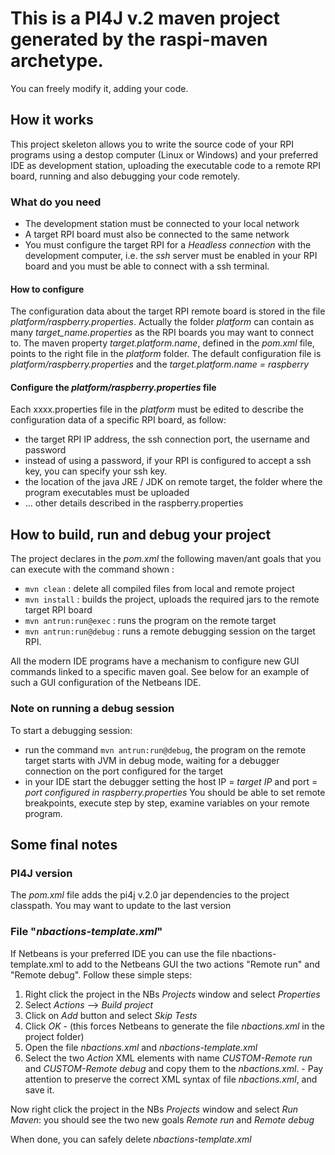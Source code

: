 # This is a PI4J v.2 maven project generated by the raspi-maven archetype.

You can freely modify it, adding your code.
## How it works ##
This project skeleton allows you to write the source code of your RPI programs using a destop computer (Linux or Windows) and your preferred 
IDE as development station, uploading the executable code to a remote RPI board, running and also debugging your code remotely.
### What do you need
- The development station must be connected to your local network
- A target RPI board must also be connected to the same network
- You must configure the target RPI for a _Headless connection_ with the development computer, i.e. the _ssh_ server must be enabled in your
RPI board and you must be able to connect with a ssh terminal.

#### How to configure
The configuration data about the target RPI remote board is stored in the file _platform/raspberry.properties_. Actually the folder _platform_
can contain as many *target_name.properties* as the RPI boards you may want to connect to. The maven property _target.platform.name_, defined
in the _pom.xml_ file, points to the right file in the _platform_ folder. The default configuration file is _platform/raspberry.properties_ 
and the _target.platform.name = raspberry_ 
#### Configure the _platform/raspberry.properties_ file
Each xxxx.properties file in the _platform_ must be edited to describe the configuration data of a specific RPI board, as follow:
- the target RPI IP address, the ssh connection port, the username and password
- instead of using a password, if your RPI is configured to accept a ssh key, you can specify your ssh key.
- the location of the java JRE / JDK on remote target, the folder where the program executables must be uploaded
- ... other details described in the raspberry.properties 

## How to build, run and debug your project
The project declares in the _pom.xml_ the following maven/ant goals that you can execute with the command shown :
- `mvn clean` : delete all compiled files from local and remote project
- `mvn install` : builds the project, uploads the required jars to the remote target RPI board
- `mvn antrun:run@exec` :  runs the program on the remote target
- `mvn antrun:run@debug` : runs a remote debugging session on the target RPI.

All the modern IDE programs have a mechanism to configure new GUI commands linked to a specific maven goal. See below for an example of such a
GUI configuration of the Netbeans IDE.

### Note on running a debug session
To start a debugging session: 
- run the command `mvn antrun:run@debug`, the program on the remote target starts with JVM in debug mode, waiting for a debugger connection on the port configured for the target
- in your IDE start the debugger setting the host IP = _target IP_ and port = _port configured in raspberry.properties_
You should be able to set remote breakpoints, execute step by step, examine variables on your remote program.

## Some final notes ##
### PI4J version
The _pom.xml_ file adds the pi4j v.2.0 jar dependencies to the project classpath. You may want to update to the last version

### File "_nbactions-template.xml_"
If Netbeans is your preferred IDE you can use the file nbactions-template.xml to add to the Netbeans GUI the two actions "Remote run" and "Remote debug".
Follow these simple steps:
1. Right click the project in the NBs _Projects_ window and select _Properties_
1. Select _Actions_ --> _Build project_
1. Click on _Add_ button and select _Skip Tests_
1. Click _OK_ - (this forces Netbeans to generate the file _nbactions.xml_ in the project folder)
1. Open the file _nbactions.xml_ and _nbactions-template.xml_
1. Select the two _Action_ XML elements with name _CUSTOM-Remote run_ and _CUSTOM-Remote debug_ and copy them to the _nbactions.xml_. - Pay attention to preserve the correct XML syntax of file _nbactions.xml_, and save it.

Now right click the project in the NBs _Projects_ window and select _Run Maven_: you should see the two new goals _Remote run_ and _Remote debug_

When done, you can safely delete _nbactions-template.xml_